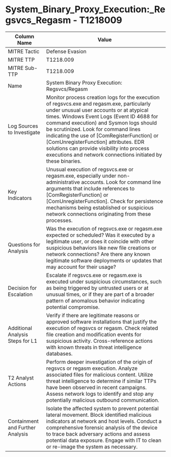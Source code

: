 # System_Binary_Proxy_Execution:_Regsvcs_Regasm - T1218009

| Column Name | Value |
|-------------|-------|
| MITRE Tactic | Defense Evasion |
| MITRE TTP | T1218.009 |
| MITRE Sub-TTP | T1218.009 |
| Name | System Binary Proxy Execution: Regsvcs/Regasm |
| Log Sources to Investigate | Monitor process creation logs for the execution of regsvcs.exe and regasm.exe, particularly under unusual user accounts or at atypical times. Windows Event Logs (Event ID 4688 for command execution) and Sysmon logs should be scrutinized. Look for command lines indicating the use of [ComRegisterFunction] or [ComUnregisterFunction] attributes. EDR solutions can provide visibility into process executions and network connections initiated by these binaries. |
| Key Indicators | Unusual execution of regsvcs.exe or regasm.exe, especially under non-administrative accounts. Look for command line arguments that include references to [ComRegisterFunction] or [ComUnregisterFunction]. Check for persistence mechanisms being established or suspicious network connections originating from these processes. |
| Questions for Analysis | Was the execution of regsvcs.exe or regasm.exe expected or scheduled? Was it executed by a legitimate user, or does it coincide with other suspicious behaviors like new file creations or network connections? Are there any known legitimate software deployments or updates that may account for their usage? |
| Decision for Escalation | Escalate if regsvcs.exe or regasm.exe is executed under suspicious circumstances, such as being triggered by untrusted users or at unusual times, or if they are part of a broader pattern of anomalous behavior indicating potential compromise. |
| Additional Analysis Steps for L1 | Verify if there are legitimate reasons or approved software installations that justify the execution of regsvcs or regasm. Check related file creation and modification events for suspicious activity. Cross-reference actions with known threats in threat intelligence databases. |
| T2 Analyst Actions | Perform deeper investigation of the origin of regsvcs or regasm execution. Analyze associated files for malicious content. Utilize threat intelligence to determine if similar TTPs have been observed in recent campaigns. Assess network logs to identify and stop any potentially malicious outbound communication. |
| Containment and Further Analysis | Isolate the affected system to prevent potential lateral movement. Block identified malicious indicators at network and host levels. Conduct a comprehensive forensic analysis of the device to trace back adversary actions and assess potential data exposure. Engage with IT to clean or re-image the system as necessary. |
